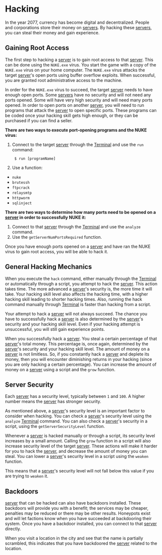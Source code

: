 # Hacking

In the year 2077, currency has become digital and decentralized.
People and corporations store their money on [servers](servers.md). By hacking
these [servers](servers.md), you can steal their money and gain experience.

## Gaining Root Access

The first step to hacking a [server](servers.md) is to gain root access to that [server](servers.md).
This can be done using the `NUKE.exe` virus. You start the
game with a copy of the `NUKE.exe` virus on your home computer. The
`NUKE.exe` virus attacks the target [server](servers.md)'s open ports using buffer
overflow exploits. When successful, you are granted root
administrative access to the machine.

In order for the `NUKE.exe` virus to succeed, the target [server](servers.md)
needs to have enough open ports. Some [servers](servers.md) have no
security and will not need any ports opened. Some will have very high
security and will need many ports opened. In order to open ports on
another [server](servers.md), you will need to run programs that attack the [server](servers.md)
to open specific ports. These programs can be coded once your hacking
skill gets high enough, or they can be purchased if you can find a seller.

**There are two ways to execute port-opening programs and the NUKE virus:**

1.  Connect to the target [server](servers.md) through the [Terminal](terminal.md) and use the `run` command:

         $ run [programName]

1.  Use a function:

- `nuke`
- `brutessh`
- `ftpcrack`
- `relaysmtp`
- `httpworm`
- `sqlinject`

**There are two ways to determine how many ports need to be opened
on a [server](servers.md) in order to successfully NUKE it:**

1. Connect to that [server](servers.md) through the [Terminal](terminal.md) and use the `analyze` command.
1. Use the `getServerNumPortsRequired` function.

Once you have enough ports opened on a [server](servers.md) and have ran the NUKE virus
to gain root access, you will be able to hack it.

## General Hacking Mechanics

When you execute the `hack` command, either manually through the [Terminal](terminal.md)
or automatically through a script, you attempt to hack the [server](servers.md).
This action takes time. The more advanced a [server](servers.md)'s security is,
the more time it will take. Your hacking skill level also affects
the hacking time, with a higher hacking skill leading to shorter
hacking times. Also, running the hack command manually through [Terminal](terminal.md)
is faster than hacking from a script.

Your attempt to hack a [server](servers.md) will not always succeed. The chance you
have to successfully hack a [server](servers.md) is also determined by the [server](servers.md)'s
security and your hacking skill level. Even if your hacking attempt
is unsuccessful, you will still gain experience points.

When you successfully hack a [server](servers.md). You steal a certain percentage
of that [server](servers.md)'s total money. This percentage is, once again, determined by the
[server](servers.md)'s security and your hacking skill level. The amount of money
on a [server](servers.md) is not limitless. So, if you constantly hack a [server](servers.md)
and deplete its money, then you will encounter diminishing returns
in your hacking (since you are only hacking a certain percentage).
You can increase the amount of money on a [server](servers.md) using a script and
the `grow` function.

## Server Security

Each [server](servers.md) has a security level, typically between `1` and `100`.
A higher number means the [server](servers.md) has stronger security.

As mentioned above, a [server](servers.md)'s security level is an important factor
to consider when hacking. You can check a [server](servers.md)'s security level
using the `analyze` [Terminal](terminal.md) command. You can
also check a [server](servers.md)'s security in
a script, using the `getServerSecurityLevel` function.

Whenever a [server](servers.md) is hacked manually or through a script, its security
level increases by a small amount. Calling the `grow` function in a
script will also increase security level of the target [server](servers.md). These
actions will make it harder for you to hack the [server](servers.md), and decrease
the amount of money you can steal. You can lower a [server](servers.md)'s security
level in a script using the `weaken` function.

This means that a [server](servers.md)'s security level will not fall below this
value if you are trying to `weaken` it.

## Backdoors

[server](servers.md) that can be hacked can also have backdoors installed. These backdoors
will provide you with a benefit; the services may be cheaper, penalties may
be reduced or there may be other results. Honeypots exist and will let factions
know when you have succeeded at backdooring their system. Once you have a
backdoor installed, you can connect to that [server](servers.md) directly.

When you visit a location in the city and see that the name is partially scrambled,
this indicates that you have backdoored the [server](servers.md) related to the location.
